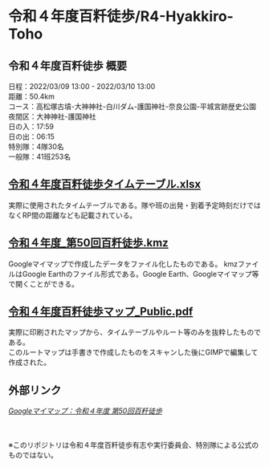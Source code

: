 # 令和４年度百粁徒歩/R4-Hyakkiro-Toho


## 令和４年度百粁徒歩 概要
日程：2022/03/09 13:00 - 2022/03/10 13:00<br>
距離：50.4km<br>
コース：高松塚古墳-大神神社-白川ダム-護国神社-奈良公園-平城宮跡歴史公園<br>
夜間区：大神神社-護国神社<br>
日の入：17:59<br>
日の出：06:15<br>
特別隊：4隊30名<br>
一般隊：41班253名


## [令和４年度百粁徒歩タイムテーブル.xlsx](令和４年度百粁徒歩タイムテーブル.xlsx)
実際に使用されたタイムテーブルである。隊や班の出発・到着予定時刻だけではなくRP間の距離なども記載されている。


## [令和４年度_第50回百粁徒歩.kmz](令和４年度_第50回百粁徒歩.kmz)
Googleマイマップで作成したデータをファイル化したものである。
kmzファイルはGoogle Earthのファイル形式である。Google Earth、Googleマイマップ等で開くことができる。


## [令和４年度百粁徒歩マップ_Public.pdf](令和４年度百粁徒歩マップ_Public.pdf)
実際に印刷されたマップから、タイムテーブルやルート等のみを抜粋したものである。<br>
このルートマップは手書きで作成したものをスキャンした後にGIMPで編集して作成された。


## 外部リンク
[_Googleマイマップ：令和４年度 第50回百粁徒歩_](https://www.google.com/maps/d/edit?mid=1NFiikd0GiVEzeL-7dMCdb8G_MHUs-hw&usp=sharing)


<br><br>
※このリポジトリは令和４年度百粁徒歩有志や実行委員会、特別隊による公式のものではない。